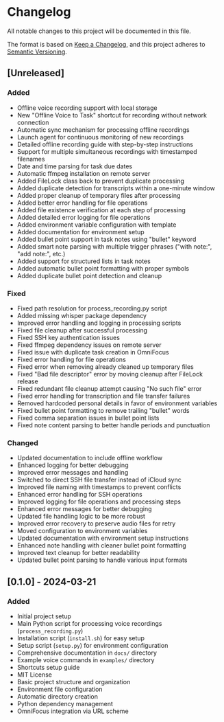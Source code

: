 # Changelog

All notable changes to this project will be documented in this file.

The format is based on [Keep a Changelog](https://keepachangelog.com/en/1.0.0/),
and this project adheres to [Semantic Versioning](https://semver.org/spec/v2.0.0.html).

## [Unreleased]

### Added
- Offline voice recording support with local storage
- New "Offline Voice to Task" shortcut for recording without network connection
- Automatic sync mechanism for processing offline recordings
- Launch agent for continuous monitoring of new recordings
- Detailed offline recording guide with step-by-step instructions
- Support for multiple simultaneous recordings with timestamped filenames
- Date and time parsing for task due dates
- Automatic ffmpeg installation on remote server
- Added FileLock class back to prevent duplicate processing
- Added duplicate detection for transcripts within a one-minute window
- Added proper cleanup of temporary files after processing
- Added better error handling for file operations
- Added file existence verification at each step of processing
- Added detailed error logging for file operations
- Added environment variable configuration with template
- Added documentation for environment setup
- Added bullet point support in task notes using "bullet" keyword
- Added smart note parsing with multiple trigger phrases ("with note:", "add note:", etc.)
- Added support for structured lists in task notes
- Added automatic bullet point formatting with proper symbols
- Added duplicate bullet point detection and cleanup

### Fixed
- Fixed path resolution for process_recording.py script
- Added missing whisper package dependency
- Improved error handling and logging in processing scripts
- Fixed file cleanup after successful processing
- Fixed SSH key authentication issues
- Fixed ffmpeg dependency issues on remote server
- Fixed issue with duplicate task creation in OmniFocus
- Fixed error handling for file operations
- Fixed error when removing already cleaned up temporary files
- Fixed "Bad file descriptor" error by moving cleanup after FileLock release
- Fixed redundant file cleanup attempt causing "No such file" error
- Fixed error handling for transcription and file transfer failures
- Removed hardcoded personal details in favor of environment variables
- Fixed bullet point formatting to remove trailing "bullet" words
- Fixed comma separation issues in bullet point lists
- Fixed note content parsing to better handle periods and punctuation

### Changed
- Updated documentation to include offline workflow
- Enhanced logging for better debugging
- Improved error messages and handling
- Switched to direct SSH file transfer instead of iCloud sync
- Improved file naming with timestamps to prevent conflicts
- Enhanced error handling for SSH operations
- Improved logging for file operations and processing steps
- Enhanced error messages for better debugging
- Updated file handling logic to be more robust
- Improved error recovery to preserve audio files for retry
- Moved configuration to environment variables
- Updated documentation with environment setup instructions
- Enhanced note handling with cleaner bullet point formatting
- Improved text cleanup for better readability
- Updated bullet point parsing to handle various input formats

## [0.1.0] - 2024-03-21

### Added
- Initial project setup
- Main Python script for processing voice recordings (`process_recording.py`)
- Installation script (`install.sh`) for easy setup
- Setup script (`setup.py`) for environment configuration
- Comprehensive documentation in `docs/` directory
- Example voice commands in `examples/` directory
- Shortcuts setup guide
- MIT License
- Basic project structure and organization
- Environment file configuration
- Automatic directory creation
- Python dependency management
- OmniFocus integration via URL scheme 